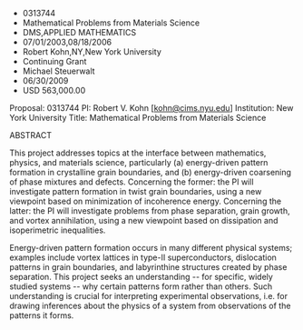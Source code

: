 
* 0313744
* Mathematical Problems from Materials Science
* DMS,APPLIED MATHEMATICS
* 07/01/2003,08/18/2006
* Robert Kohn,NY,New York University
* Continuing Grant
* Michael Steuerwalt
* 06/30/2009
* USD 563,000.00

Proposal: 0313744 PI: Robert V. Kohn [kohn@cims.nyu.edu] Institution: New York
University Title: Mathematical Problems from Materials Science

ABSTRACT

This project addresses topics at the interface between mathematics, physics, and
materials science, particularly (a) energy-driven pattern formation in
crystalline grain boundaries, and (b) energy-driven coarsening of phase mixtures
and defects. Concerning the former: the PI will investigate pattern formation in
twist grain boundaries, using a new viewpoint based on minimization of
incoherence energy. Concerning the latter: the PI will investigate problems from
phase separation, grain growth, and vortex annihilation, using a new viewpoint
based on dissipation and isoperimetric inequalities.

Energy-driven pattern formation occurs in many different physical systems;
examples include vortex lattices in type-II superconductors, dislocation
patterns in grain boundaries, and labyrinthine structures created by phase
separation. This project seeks an understanding -- for specific, widely studied
systems -- why certain patterns form rather than others. Such understanding is
crucial for interpreting experimental observations, i.e. for drawing inferences
about the physics of a system from observations of the patterns it forms.
